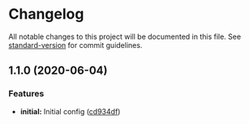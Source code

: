 # Changelog

All notable changes to this project will be documented in this file. See [standard-version](https://github.com/conventional-changelog/standard-version) for commit guidelines.

## 1.1.0 (2020-06-04)


### Features

* **initial:** Initial config ([cd934df](https://github.com/barnpros/eslint-config-barnpros/commit/cd934df34acdc0ebc9e41e23600c93dc95a2c111))
